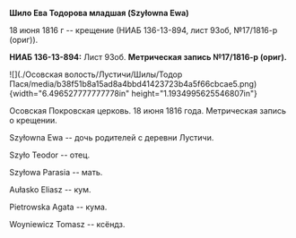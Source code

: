 **Шило Ева Тодорова младшая (Szyłowna Ewa)**

18 июня 1816 г -- крещение (НИАБ 136-13-894, лист 93об, №17/1816-р
(ориг)).

**НИАБ 136-13-894:** Лист 93об. **Метрическая запись №17/1816-р
(ориг).**

![](./Осовская волость/Лустичи/Шилы/Тодор Пася/media/b38f51b8a15ad8a4bbd41423723b4a5f66cbcae5.png){width="6.496527777777778in"
height="1.1934995625546807in"}

Осовская Покровская церковь. 18 июня 1816 года. Метрическая запись о
крещении.

Szyłowna Ewa -- дочь родителей с деревни Лустичи.

Szyło Teodor -- отец.

Szyłowa Parasia -- мать.

Aułasko Eliasz -- кум.

Pietrowska Agata -- кума.

Woyniewicz Tomasz -- ксёндз.
